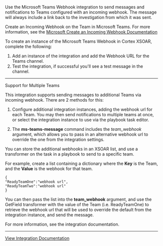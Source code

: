 Use the Microsoft Teams Webhook integration to send messages and notifications to Teams configured with an incoming webhook.  The message will always include a link back to the investigation from which it was sent.

Create an Incoming Webhook on the Team in Microsoft Teams.  For more information, see the [Microsoft Create an Incoming Webhook Documentation](https://docs.microsoft.com/en-us/microsoftteams/platform/webhooks-and-connectors/how-to/add-incoming-webhook)

To create an instance of the Microsoft Teams Webhook in Cortex XSOAR, complete the following:

1. Add an instance of the integration and add the Webhook URL for the Teams channel.
2. Test the integration, if successful you'll see a test message in the channel.

---
Support for Multiple Teams

This integration supports sending messages to additional Teams via incoming webhook.  There are 2 methods for this:

1. Configure additional integration instances, adding the webhook url for each Team.   You may then send notifications to multiple teams at once, or select the integration instance to use via the playbook task editor.

2. The **ms-teams-message** command includes the *team_webhook* argument, which allows you to pass in an alternative webhook url to override the one from the integration settings.  

You can store the additional webhooks in an XSOAR list, and use a transformer on the task in a playbook to send to a specific team.  

For example, create a list containing a dictionary where the **Key** is the Team, and the **Value** is the webhook for that team.

```
{
"ReadyTeamOne":"webhook url",
"ReadyTeamTwo":"webhook url"
}
```

You can then pass the list into the **team_webhook** argument, and use the GetField transformer with the value of the Team   (i.e. ReadyTeamOne) to retrieve the webhook url that will be used to override the default from the integration instance, and send the message.

For more information, see the integration documentation.

---
[View Integration Documentation](https://xsoar.pan.dev/docs/reference/integrations/microsoft-teams)